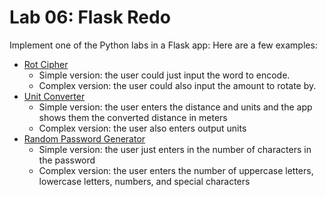 
# Lab 06: Flask Redo

Implement one of the Python labs in a Flask app:
Here are a few examples:
- [Rot Cipher](https://github.com/PdxCodeGuild/class_kiwi/blob/main/1%20Python/labs/07%20ROT13.md)
  - Simple version: the user could just input the word to encode.
  - Complex version: the user could also input the amount to rotate by.
- [Unit Converter](https://github.com/PdxCodeGuild/class_kiwi/blob/main/1%20Python/labs/01%20Unit%20Converter.md)
  - Simple version: the user enters the distance and units and the app shows them the converted distance in meters
  - Complex version: the user also enters output units
- [Random Password Generator](https://github.com/PdxCodeGuild/class_kiwi/blob/main/1%20Python/labs/random_password.md)
  - Simple version: the user just enters in the number of characters in the password
  - Complex version: the user enters the number of uppercase letters, lowercase letters, numbers, and special characters

